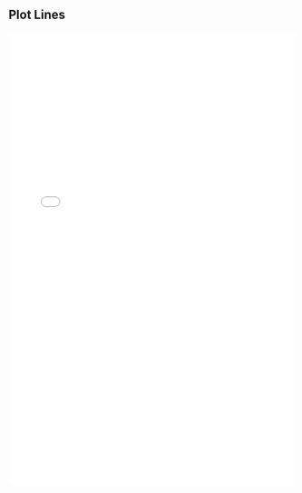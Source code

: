 ## Plot Lines

<iframe width="100%" height="800" src="//jsfiddle.net/Zeffirsky/4to6uxr8/2/embedded/result,js/" allowfullscreen="allowfullscreen" allowpaymentrequest frameborder="0"></iframe>
